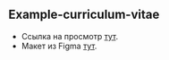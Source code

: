 ## Example-curriculum-vitae

- Ссылка на просмотр [тут](https://nick-v-i.github.io/Example-curriculum-vitae/).
- Макет из Figma [тут](https://www.figma.com/design/8l4CohjPlEz3rZxtJGPPxE/Developer-Portfolio-Design-(Copy)?node-id=0-1&node-type=canvas&t=LuiDSB9gyTGGpp4N-0).
